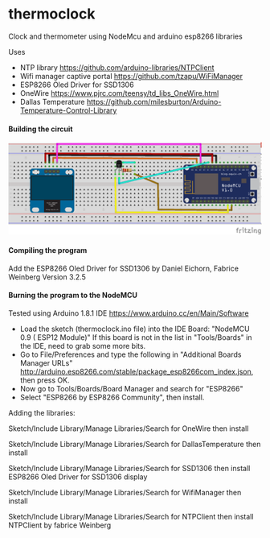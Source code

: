 # thermoclock
Clock and thermometer using NodeMcu and arduino esp8266 libraries

Uses 
* NTP library https://github.com/arduino-libraries/NTPClient
* Wifi manager captive portal https://github.com/tzapu/WiFiManager
* ESP8266 Oled Driver for SSD1306
* OneWire https://www.pjrc.com/teensy/td_libs_OneWire.html
* Dallas Temperature https://github.com/milesburton/Arduino-Temperature-Control-Library

#### Building the circuit
![Layout](thermoclock_bb.png "Breadboard Layout")

#### Compiling the program
Add the ESP8266 Oled Driver for SSD1306 by Daniel Eichorn, Fabrice Weinberg Version 3.2.5

#### Burning the program to the NodeMCU
Tested using Arduino 1.8.1 IDE https://www.arduino.cc/en/Main/Software
* Load the sketch (thermoclock.ino file) into the IDE
Board: "NodeMCU 0.9 ( ESP12 Module)"
If this board is not in the list in "Tools/Boards" in the IDE, need to grab some more bits. 
* Go to File/Preferences and type the following in "Additional Boards Manager URLs" http://arduino.esp8266.com/stable/package_esp8266com_index.json, then press OK. 
* Now go to Tools/Boards/Board Manager and search for "ESP8266"
* Select "ESP8266 by ESP8266 Community", then install.
 
Adding the libraries:

Sketch/Include Library/Manage Libraries/Search for OneWire then install

Sketch/Include Library/Manage Libraries/Search for DallasTemperature then install

Sketch/Include Library/Manage Libraries/Search for SSD1306 then install ESP8266 Oled Driver for SSD1306 display

Sketch/Include Library/Manage Libraries/Search for WifiManager then install

Sketch/Include Library/Manage Libraries/Search for NTPClient then install NTPClient by fabrice Weinberg
